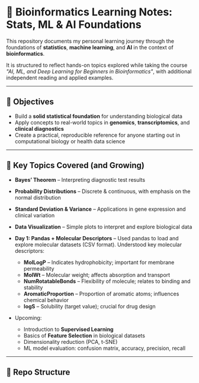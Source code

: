 
# 📘 Bioinformatics Learning Notes: Stats, ML & AI Foundations

This repository documents my personal learning journey through the foundations of **statistics**, **machine learning**, and **AI** in the context of **bioinformatics**.

It is structured to reflect hands-on topics explored while taking the course _"AI, ML, and Deep Learning for Beginners in Bioinformatics"_, with additional independent reading and applied examples.

---

## 📌 Objectives

- Build a **solid statistical foundation** for understanding biological data
- Apply concepts to real-world topics in **genomics**, **transcriptomics**, and **clinical diagnostics**
- Create a practical, reproducible reference for anyone starting out in computational biology or health data science

---

## 🧠 Key Topics Covered (and Growing)

- **Bayes’ Theorem** – Interpreting diagnostic test results
- **Probability Distributions** – Discrete & continuous, with emphasis on the normal distribution
- **Standard Deviation & Variance** – Applications in gene expression and clinical variation
- **Data Visualization** – Simple plots to interpret and explore biological data
- **Day 1: Pandas + Molecular Descriptors** – Used pandas to load and explore molecular datasets (CSV format). Understood key molecular descriptors:
  - **MolLogP** – Indicates hydrophobicity; important for membrane permeability
  - **MolWt** – Molecular weight; affects absorption and transport
  - **NumRotatableBonds** – Flexibility of molecule; relates to binding and stability
  - **AromaticProportion** – Proportion of aromatic atoms; influences chemical behavior
  - **logS** – Solubility (target value); crucial for drug design

- Upcoming:
  - Introduction to **Supervised Learning**
  - Basics of **Feature Selection** in biological datasets
  - Dimensionality reduction (PCA, t-SNE)
  - ML model evaluation: confusion matrix, accuracy, precision, recall

---

## 📁 Repo Structure


